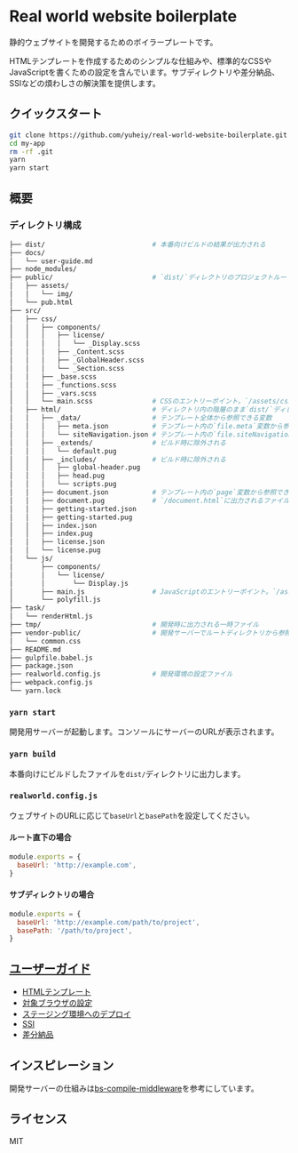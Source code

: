 # Real world website boilerplate

静的ウェブサイトを開発するためのボイラープレートです。

HTMLテンプレートを作成するためのシンプルな仕組みや、標準的なCSSやJavaScriptを書くための設定を含んでいます。サブディレクトリや差分納品、SSIなどの煩わしさの解決策を提供します。

## クイックスタート

```sh
git clone https://github.com/yuheiy/real-world-website-boilerplate.git my-app
cd my-app
rm -rf .git
yarn
yarn start
```

## 概要

### ディレクトリ構成

```sh
├── dist/                           # 本番向けビルドの結果が出力される
├── docs/
│   └── user-guide.md
├── node_modules/
├── public/                         # `dist/`ディレクトリのプロジェクトルートにそのままコピーされる
│   ├── assets/
│   │   └── img/
│   └── pub.html
├── src/
│   ├── css/
│   │   ├── components/
│   │   │   ├── license/
│   │   │   │   └── _Display.scss
│   │   │   ├── _Content.scss
│   │   │   ├── _GlobalHeader.scss
│   │   │   └── _Section.scss
│   │   ├── _base.scss
│   │   ├── _functions.scss
│   │   ├── _vars.scss
│   │   └── main.scss               # CSSのエントリーポイント。`/assets/css/main.css`に出力される
│   ├── html/                       # ディレクトリ内の階層のまま`dist/`ディレクトリ内のプロジェクトルートに出力される
│   │   ├── _data/                  # テンプレート全体から参照できる変数
│   │   │   ├── meta.json           # テンプレート内の`file.meta`変数から参照できる
│   │   │   └── siteNavigation.json # テンプレート内の`file.siteNavigation`変数から参照できる
│   │   ├── _extends/               # ビルド時に除外される
│   │   │   └── default.pug
│   │   ├── _includes/              # ビルド時に除外される
│   │   │   ├── global-header.pug
│   │   │   ├── head.pug
│   │   │   └── scripts.pug
│   │   ├── document.json           # テンプレート内の`page`変数から参照できる。`document.pug`でのみ有効な変数
│   │   ├── document.pug            # `/document.html`に出力されるファイル
│   │   ├── getting-started.json
│   │   ├── getting-started.pug
│   │   ├── index.json
│   │   ├── index.pug
│   │   ├── license.json
│   │   └── license.pug
│   └── js/
│       ├── components/
│       │   └── license/
│       │       └── Display.js
│       ├── main.js                 # JavaScriptのエントリーポイント。`/assets/js/main.js`に出力される
│       └── polyfill.js
├── task/
│   └── renderHtml.js
├── tmp/                            # 開発時に出力される一時ファイル
├── vendor-public/                  # 開発サーバーでルートディレクトリから参照できるファイル。`dist/`ディレクトリに出力されない
│   └── common.css
├── README.md
├── gulpfile.babel.js
├── package.json
├── realworld.config.js             # 開発環境の設定ファイル
├── webpack.config.js
└── yarn.lock
```

### `yarn start`

開発用サーバーが起動します。コンソールにサーバーのURLが表示されます。

### `yarn build`

本番向けにビルドしたファイルを`dist/`ディレクトリに出力します。

### `realworld.config.js`

ウェブサイトのURLに応じて`baseUrl`と`basePath`を設定してください。

#### ルート直下の場合

```javascript
module.exports = {
  baseUrl: 'http://example.com',
}
```

#### サブディレクトリの場合

```javascript
module.exports = {
  baseUrl: 'http://example.com/path/to/project',
  basePath: '/path/to/project',
}
```

## [ユーザーガイド](/docs/user-guide.md)

- [HTMLテンプレート](/docs/user-guide.md#htmlテンプレート)
- [対象ブラウザの設定](/docs/user-guide.md#対象ブラウザの設定)
- [ステージング環境へのデプロイ](/docs/user-guide.md#ステージング環境へのデプロイ)
- [SSI](/docs/user-guide.md#ssi)
- [差分納品](/docs/user-guide.md#差分納品)

## インスピレーション

開発サーバーの仕組みは[bs-compile-middleware](https://github.com/ktsn/bs-compile-middleware)を参考にしています。

## ライセンス

MIT
